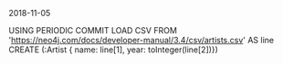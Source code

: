 2018-11-05

USING PERIODIC COMMIT
LOAD CSV FROM 'https://neo4j.com/docs/developer-manual/3.4/csv/artists.csv' AS line
CREATE (:Artist { name: line[1], year: toInteger(line[2])})
